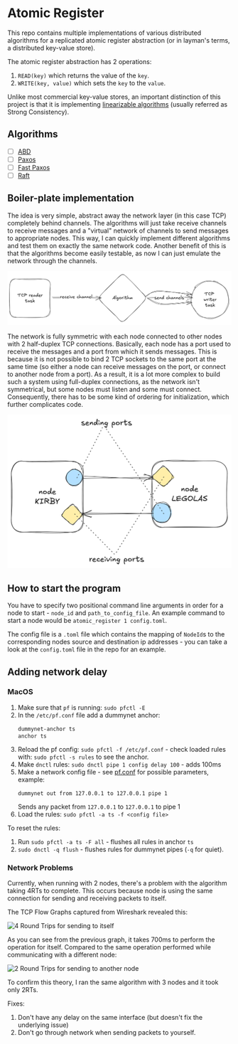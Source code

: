 # Atomic Register

This repo contains multiple implementations of various distributed algorithms for a replicated atomic register abstraction (or in layman's terms, a distributed key-value store).

The atomic register abstraction has 2 operations:
1. `READ(key)` which returns the value of the `key`.
2. `WRITE(key, value)` which sets the `key` to the `value`.

Unlike most commercial key-value stores, an important distinction of this project is that it is implementing [linearizable algorithms](https://jepsen.io/consistency/models/linearizable) (usually referred as Strong Consistency).

## Algorithms

- [ ] [ABD](https://dl.acm.org/doi/pdf/10.1145/200836.200869)
- [ ] [Paxos](https://lamport.azurewebsites.net/pubs/paxos-simple.pdf)
- [ ] [Fast Paxos](https://www.microsoft.com/en-us/research/wp-content/uploads/2016/02/tr-2005-112.pdf)
- [ ] [Raft](https://raft.github.io/)

## Boiler-plate implementation

The idea is very simple, abstract away the network layer (in this case TCP) completely behind channels. The algorithms will just take receive channels to receive messages and a "virtual" network of channels to send messages to appropriate nodes. This way, I can quickly implement different algorithms and test them on exactly the same network code. Another benefit of this is that the algorithms become easily testable, as now I can just emulate the network through the channels.

![Software Architecture](software_architecture.png)

The network is fully symmetric with each node connected to other nodes with 2 half-duplex TCP connections. Basically, each node has a port used to receive the messages and a port from which it sends messages. This is because it is not possible to bind 2 TCP sockets to the same port at the same time (so either a node can receive messages on the port, or connect to another node from a port). As a result, it is a lot more complex to build such a system using full-duplex connections, as the network isn't symmetrical, but some nodes must listen and some must connect. Consequently, there has to be some kind of ordering for initialization, which further complicates code.

![Network Architecture](network_ports.png)

## How to start the program

You have to specify two positional command line arguments in order for a node to start - `node_id` and `path_to_config_file`. An example command to start a node would be `atomic_register 1 config.toml`.

The config file is a `.toml` file which contains the mapping of `NodeId`s to the corresponding nodes source and destination ip addresses - you can take a look at the `config.toml` file in the repo for an example.

## Adding network delay

### MacOS
1. Make sure that `pf` is running: `sudo pfctl -E`
2. In the `/etc/pf.conf` file add a dummynet anchor:
    ```
    dummynet-anchor ts
    anchor ts
    ```
3. Reload the pf config: `sudo pfctl -f /etc/pf.conf` - check loaded rules with: `sudo pfctl -s rules` to see the anchor.
4. Make `dnctl` rules: `sudo dnctl pipe 1 config delay 100` - adds 100ms
5. Make a network config file - see [pf.conf](https://man.freebsd.org/cgi/man.cgi?pf.conf(5)#PARAMETERS) for possible parameters, example:
    ```
   dummynet out from 127.0.0.1 to 127.0.0.1 pipe 1
   ```
   Sends any packet from `127.0.0.1` to `127.0.0.1` to pipe 1
6. Load the rules: `sudo pfctl -a ts -f <config file>`

To reset the rules:
1. Run `sudo pfctl -a ts -F all` - flushes all rules in anchor `ts`
2. `sudo dnctl -q flush` - flushes rules for dummynet pipes (`-q` for quiet).

### Network Problems

Currently, when running with 2 nodes, there's a problem with the algorithm taking 4RTs to complete.
This occurs because node is using the same connection for sending and receiving packets to itself.

The TCP Flow Graphs captured from Wireshark revealed this:

![4 Round Trips for sending to itself](network_tcp_flow_node1_node1.jpeg)

As you can see from the previous graph, it takes 700ms to perform the operation for itself. 
Compared to the same operation performed while communicating with a different node:

![2 Round Trips for sending to another node](network_tcp_flow_node1_node2.jpeg)

To confirm this theory, I ran the same algorithm with 3 nodes and it took only 2RTs.

Fixes:

1. Don't have any delay on the same interface (but doesn't fix the underlying issue)
2. Don't go through network when sending packets to yourself.